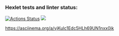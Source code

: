 ### Hexlet tests and linter status:
[![Actions Status](https://github.com/MaksymAfanasiev/frontend-project-lvl1/workflows/hexlet-check/badge.svg)](https://github.com/MaksymAfanasiev/frontend-project-lvl1/actions)
<a href="https://codeclimate.com/github/MaksymAfanasiev/frontend-project-lvl1/maintainability"><img src="https://api.codeclimate.com/v1/badges/f7a2321ec38964647ee5/maintainability" /></a>

https://asciinema.org/a/vjKulc1Edc5HLh69UN1nxx0jk